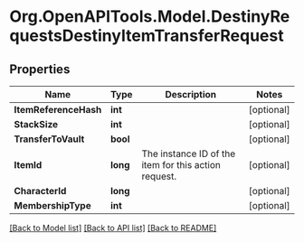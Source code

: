 # Org.OpenAPITools.Model.DestinyRequestsDestinyItemTransferRequest

## Properties

Name | Type | Description | Notes
------------ | ------------- | ------------- | -------------
**ItemReferenceHash** | **int** |  | [optional] 
**StackSize** | **int** |  | [optional] 
**TransferToVault** | **bool** |  | [optional] 
**ItemId** | **long** | The instance ID of the item for this action request. | [optional] 
**CharacterId** | **long** |  | [optional] 
**MembershipType** | **int** |  | [optional] 

[[Back to Model list]](../README.md#documentation-for-models) [[Back to API list]](../README.md#documentation-for-api-endpoints) [[Back to README]](../README.md)

